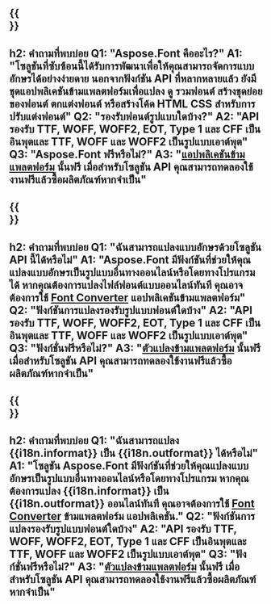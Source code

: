 ﻿---
translation: true
deploy: false
---

{{<section faq>}}
---
h2: คำถามที่พบบ่อย
Q1: "Aspose.Font คืออะไร?"
A1: "โซลูชันที่ซับซ้อนนี้ได้รับการพัฒนาเพื่อให้คุณสามารถจัดการแบบอักษรได้อย่างง่ายดาย นอกจากฟังก์ชัน API ที่หลากหลายแล้ว ยังมีชุดแอปพลิเคชันข้ามแพลตฟอร์มเพื่อแปลง ดู รวมฟอนต์ สร้างชุดย่อยของฟอนต์ ตกแต่งฟอนต์ หรือสร้างโค้ด HTML CSS สำหรับการปรับแต่งฟอนต์"
Q2: "รองรับฟอนต์รูปแบบใดบ้าง?"
A2: "API รองรับ TTF, WOFF, WOFF2, EOT, Type 1 และ CFF เป็นอินพุตและ TTF, WOFF และ WOFF2 เป็นรูปแบบเอาต์พุต"
Q3: "Aspose.Font ฟรีหรือไม่?"
A3: "[แอปพลิเคชันข้ามแพลตฟอร์ม](https://products.aspose.app/font/applications) นั้นฟรี เมื่อสำหรับโซลูชัน API คุณสามารถทดลองใช้งานฟรีแล้วซื้อผลิตภัณฑ์หากจำเป็น"
---

{{<section faq-converter>}}
---
h2: คำถามที่พบบ่อย
Q1: "ฉันสามารถแปลงแบบอักษรด้วยโซลูชัน API นี้ได้หรือไม่"
A1: "Aspose.Font มีฟังก์ชันที่ช่วยให้คุณแปลงแบบอักษรเป็นรูปแบบอื่นทางออนไลน์หรือโดยทางโปรแกรมได้ หากคุณต้องการแปลงไฟล์ฟอนต์แบบออนไลน์ทันที คุณอาจต้องการใช้ [Font Converter](https://products.aspose.app/font/conversion/) แอปพลิเคชันข้ามแพลตฟอร์ม"
Q2: "ฟังก์ชันการแปลงรองรับรูปแบบฟอนต์ใดบ้าง"
A2: "API รองรับ TTF, WOFF, WOFF2, EOT, Type 1 และ CFF เป็นอินพุตและ TTF, WOFF และ WOFF2 เป็นรูปแบบเอาต์พุต"
Q3: "ฟังก์ชั่นฟรีหรือไม่?"
A3: "[ตัวแปลงข้ามแพลตฟอร์ม](https://products.aspose.app/font/conversion) นั้นฟรี เมื่อสำหรับโซลูชัน API คุณสามารถทดลองใช้งานฟรีแล้วซื้อผลิตภัณฑ์หากจำเป็น"
---

{{<section faq-converter-child>}}
---
h2: คำถามที่พบบ่อย
Q1: "ฉันสามารถแปลง {{i18n.informat}} เป็น {{i18n.outformat}} ได้หรือไม่"
A1: "โซลูชัน Aspose.Font มีฟังก์ชันที่ช่วยให้คุณแปลงแบบอักษรเป็นรูปแบบอื่นทางออนไลน์หรือโดยทางโปรแกรม หากคุณต้องการแปลง {{i18n.informat}} เป็น {{i18n.outformat}} ออนไลน์ทันที คุณอาจต้องการใช้ [Font Converter](https://products.aspose.app/font/conversion/) ข้ามแพลตฟอร์ม แอปพลิเคชัน."
Q2: "ฟังก์ชันการแปลงรองรับรูปแบบฟอนต์ใดบ้าง"
A2: "API รองรับ TTF, WOFF, WOFF2, EOT, Type 1 และ CFF เป็นอินพุตและ TTF, WOFF และ WOFF2 เป็นรูปแบบเอาต์พุต"
Q3: "ฟังก์ชั่นฟรีหรือไม่?"
A3: "[ตัวแปลงข้ามแพลตฟอร์ม](https://products.aspose.app/font/conversion) นั้นฟรี เมื่อสำหรับโซลูชัน API คุณสามารถทดลองใช้งานฟรีแล้วซื้อผลิตภัณฑ์หากจำเป็น"
---